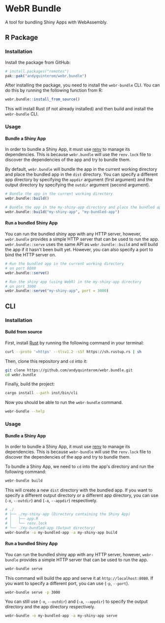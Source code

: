 # WebR Bundle

A tool for bundling Shiny Apps with WebAssembly.

## R Package

### Installation

Install the package from GitHub:

```R
# install.packages("remotes")
pak::pak("andyquinterom/webr.bundle")
```

After installing the package, you need to install the `webr-bundle` CLI. You can do this by running the following function from R:

```R
webr.bundle::install_from_source()
```

This will install Rust (if not already installed) and then build and install the `webr-bundle` CLI.

### Usage

#### Bundle a Shiny App

In order to bundle a Shiny App, it must use [renv](https://rstudio.github.io/renv/) to manage its dependencies. This is because `webr.bundle` will use the `renv.lock` file to discover the dependencies of the app and try to bundle them.

By default, `webr.bundle` will bundle the app in the current working directory and place the bundled app in the `dist` directory. You can specify a different app directory by
specifying the `appdir` argument (first argument) and the output directory by specifying the `outdir` argument (second argument).

```R
# Bundle the app in the current working directory
webr.bundle::build()
```

```R
# Bundle the app in the my-shiny-app directory and place the bundled app in the my-bundled-app directory
webr.bundle::build("my-shiny-app", "my-bundled-app")
```

#### Run a bundled Shiny App

You can run the bundled shiny app with any HTTP server, however, `webr.bundle` provides a simple HTTP server that can be used to run the app. `webr.bundle::serve` uses the same API as
`webr.bundle::build` and will build the app if it hasn't been built yet. However, you can also specify a port to bind the HTTP server on.

```R
# Run the bundled app in the current working directory
# on port 8080
webr.bundle::serve()
```

```R
# Run the shiny app (using WebR) in the my-shiny-app directory
# on port 3000
webr.bundle::serve("my-shiny-app", port = 3000)
```

## CLI

### Installation

#### Build from source

First, install [Rust](https://www.rust-lang.org/tools/install) by running the following command in your terminal:

```bash
curl --proto '=https' --tlsv1.2 -sSf https://sh.rustup.rs | sh
```

Then, clone this repository and `cd` into it:

```bash
git clone https://github.com/andyquinterom/webr.bundle.git
cd webr.bundle
```

Finally, build the project:

```bash
cargo install --path inst/bin/cli
```

Now you should be able to run the `webr-bundle` command.

```bash
webr-bundle --help
```

### Usage

#### Bundle a Shiny App

In order to bundle a Shiny App, it must use [renv](https://rstudio.github.io/renv/) to manage its dependencies. This is because `webr-bundle` will use the `renv.lock` file to discover the dependencies of the app and try to bundle them.

To bundle a Shiny App, we need to `cd` into the app's directory and run the following command:

```bash
webr-bundle build
```

This will create a new `dist` directory with the bundled app. If you want to specify a different output directory or a different app directory, you can use (`-o`, `--outdir`) and (`-a`, `--appdir`) respectively.

```bash
# ./
# ├── ./my-shiny-app (Directory containing the Shiny App)
# │   ├── app.R
# │   └── renv.lock
# └── ./my-bundled-app (Output directory)
webr-bundle -o my-bundled-app -a my-shiny-app build
```

#### Run a bundled Shiny App

You can run the bundled shiny app with any HTTP server, however, `webr-bundle` provides a simple HTTP server that can be used to run the app.

```bash
webr-bundle serve
```

This command will build the app and serve it at `http://localhost:8080`. If you want to specify a different port, you can use (`-p`, `--port`).

```bash
webr-bundle serve -p 3000
```

You can still use (`-o`, `--outdir`) and (`-a`, `--appdir`) to specify the output directory and the app directory respectively.

```bash
webr-bundle -o my-bundled-app -a my-shiny-app serve
```

